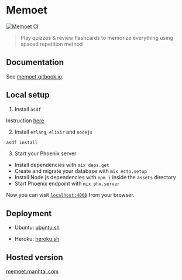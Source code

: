# Memoet

[![Memoet CI](https://github.com/memoetapp/memoet/actions/workflows/memoet.yml/badge.svg)](https://github.com/memoetapp/memoet/actions/workflows/memoet.yml)


> Play quizzes & review flashcards to memorize everything using spaced repetition method 


## Documentation

See [memoet.gitbook.io](https://memoet.gitbook.io/docs).


## Local setup

1. Install `asdf`

Instruction [here](https://asdf-vm.com/)

2. Install `erlang`, `elixir` and `nodejs`

```sh
asdf install
```

3. Start your Phoenix server

- Install dependencies with `mix deps.get`
- Create and migrate your database with `mix ecto.setup`
- Install Node.js dependencies with `npm i` inside the `assets` directory
- Start Phoenix endpoint with `mix phx.server`

Now you can visit [`localhost:4000`](http://localhost:4000) from your browser.


## Deployment

- Ubuntu: [ubuntu.sh](scripts/ubuntu.sh)

- Heroku: [heroku.sh](scripts/heroku.sh)


## Hosted version


[memoet.manhtai.com](https://memoet.manhtai.com)
